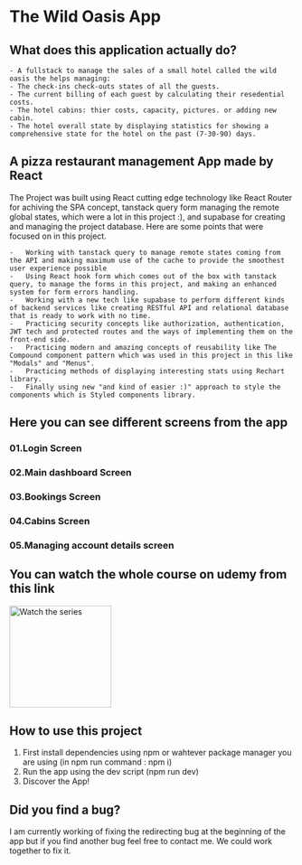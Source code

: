 # The Wild Oasis App

## What does this application actually do?

    - A fullstack to manage the sales of a small hotel called the wild oasis the helps managing:
    - The check-ins check-outs states of all the guests.
    - The current billing of each guest by calculating their resedential costs.
    - The hotel cabins: thier costs, capacity, pictures. or adding new cabin.
    - The hotel overall state by displaying statistics for showing a comprehensive state for the hotel on the past (7-30-90) days.

## A pizza restaurant management App made by React

The Project was built using React cutting edge technology like React Router for achiving the SPA concept, tanstack query form managing the remote global states, which were a lot in this project :), and supabase for creating and managing the project database. Here are some points that were focused on in this project.

    -   Working with tanstack query to manage remote states coming from the API and making maximum use of the cache to provide the smoothest user experience possible
    -   Using React hook form which comes out of the box with tanstack query, to manage the forms in this project, and making an enhanced system for form errors handling.
    -   Working with a new tech like supabase to perform different kinds of backend services like creating RESTful API and relational database that is ready to work with no time.
    -   Practicing security concepts like authorization, authentication, JWT tech and protected routes and the ways of implementing them on the front-end side.
    -   Practicing modern and amazing concepts of reusability like The Compound component pattern which was used in this project in this like "Modals" and "Menus".
    -   Practicing methods of displaying interesting stats using Rechart library.
    -   Finally using new "and kind of easier :)" approach to style the components which is Styled components library.

## Here you can see different screens from the app

### 01.Login Screen

### 02.Main dashboard Screen

### 03.Bookings Screen

### 04.Cabins Screen

### 05.Managing account details screen

## You can watch the whole course on udemy from this link

<a href="https://www.udemy.com/course/the-ultimate-react-course" target="_blank" >
    <img src="https://i.ytimg.com/vi/9zmwGT7DEsM/maxresdefault.jpg" alt="Watch the series" height="180px"/>
</a>

## How to use this project

1. First install dependencies using npm or wahtever package manager you are using (in npm run command : npm i)
2. Run the app using the dev script (npm run dev)
3. Discover the App!

## Did you find a bug?

I am currently working of fixing the redirecting bug at the beginning of the app but if you find another bug feel free to contact me. We could work together to fix it.
